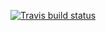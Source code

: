[![Travis build status](https://travis-ci.com/wywong/portfolio_tracker_server.svg?branch=master)](https://travis-ci.com/wywong/portfolio_tracker_server)

